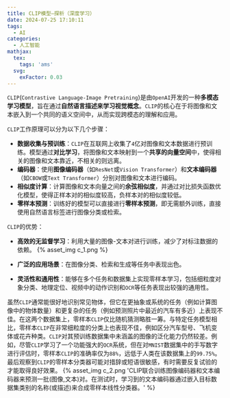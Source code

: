 ```yaml
---
title: CLIP模型—探析（深度学习）
date: 2024-07-25 17:10:11
tags:
  - AI
categories:
  - 人工智能
mathjax:
  tex:
    tags: 'ams'
  svg:
    exFactor: 0.03
---
```


`CLIP`(`Contrastive Language-Image Pretraining`)是由`OpenAI`开发的一种**多模态学习模型**，旨在通过**自然语言描述来学习视觉概念**。`CLIP`的核心在于将图像和文本嵌入到一个共同的语义空间中，从而实现跨模态的理解和应用。
<!-- more -->

`CLIP`工作原理可以分为以下几个步骤：
- **数据收集与预训练**：`CLIP`在互联网上收集了`4`亿对图像和文本数据进行预训练。模型通过**对比学习**，将图像和文本映射到一个**共享的向量空间**中，使得相关的图像和文本靠近，不相关的则远离。
- **编码器**：使用**图像编码器**（如`ResNet`或`Vision Transformer`）和**文本编码器**（如`CBOW`或`Text Transformer`）分别对图像和文本进行编码。
- **相似度计算**：计算图像和文本向量之间的**余弦相似度**，并通过对比损失函数优化模型，使得正样本对的相似度较高，负样本对的相似度较低。
- **零样本预测**：训练好的模型可以直接进行**零样本预测**，即无需额外训练，直接使用自然语言标签进行图像分类或检索。

`CLIP`的优势：
- **高效的无监督学习**：利用大量的图像-文本对进行训练，减少了对标注数据的依赖。
{% asset_img c_1.png  %}

- **广泛的应用场景**：在图像分类、检索和生成等任务中表现出色。
- **灵活性和通用性**：能够在多个任务和数据集上实现零样本学习，包括细粒度对象分类、地理定位、视频中的动作识别和`OCR`等任务表现出较强的通用性。

虽然`CLIP`通常能很好地识别常见物体，但它在更抽象或系统的任务（例如计算图像中的物体数量）和更复杂的任务（例如预测照片中最近的汽车有多近）上表现不佳。在这两个数据集上，零样本`CLIP`仅比随机猜测略胜一筹。与特定任务模型相比，零样本`CLIP`在非常细粒度的分类上也表现不佳，例如区分汽车型号、飞机变体或花卉种类。`CLIP`对其预训练数据集中未涵盖的图像的泛化能力仍然较差。例如，尽管`CLIP`学习了一个功能强大的`OCR`系统，但在对`MNIST`数据集中的手写数字进行评估时，零样本`CLIP`的准确率仅为`88%`，远低于人类在该数据集上的`99.75%`。最后观察到`CLIP`的零样本分类器可能对措辞或短语很敏感，有时需要反复试验的才能取得良好效果。
{% asset_img c_2.png  'CLIP联合训练图像编码器和文本编码器来预测一批(图像,文本)对。在测试时，学习到的文本编码器通过嵌入目标数据集类别的名称(或描述)来合成零样本线性分类器。' %}

